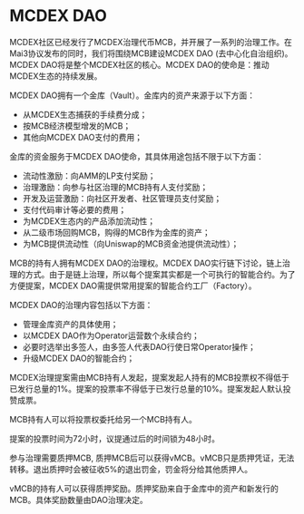 # MCDEX DAO

MCDEX社区已经发行了MCDEX治理代币MCB，并开展了一系列的治理工作。在Mai3协议发布的同时，我们将围绕MCB建设MCDEX DAO (去中心化自治组织)。MCDEX DAO将是整个MCDEX社区的核心。MCDEX DAO的使命是：推动MCDEX生态的持续发展。

MCDEX DAO拥有一个金库（Vault）。金库内的资产来源于以下方面：
  - 从MCDEX生态捕获的手续费分成；
  - 按MCB经济模型增发的MCB；
  - 其他向MCDEX DAO支付的费用；

金库的资金服务于MCDEX DAO使命，其具体用途包括不限于以下方面：
  - 流动性激励：向AMM的LP支付奖励；
  - 治理激励：向参与社区治理的MCB持有人支付奖励；
  - 开发及运营激励：向社区开发者、社区管理员支付奖励；
  - 支付代码审计等必要的费用；
  - 为MCDEX生态内的产品添加流动性；
  - 从二级市场回购MCB，购得的MCB作为金库的资产；
  - 为MCB提供流动性（向Uniswap的MCB资金池提供流动性）；

MCB的持有人拥有MCDEX DAO的治理权。MCDEX DAO实行链下讨论，链上治理的方式。由于是链上治理，所以每个提案其实都是一个可执行的智能合约。为了方便提案，MCDEX DAO需提供常用提案的智能合约工厂（Factory）。

MCDEX DAO的治理内容包括以下方面：
  - 管理金库资产的具体使用；
  - 以MCDEX DAO作为Operator运营数个永续合约；
  - 必要时选举出多签人，由多签人代表DAO行使日常Operator操作；
  - 升级MCDEX DAO的智能合约；
  
MCDEX治理提案需由MCB持有人发起，提案发起人持有的MCB投票权不得低于已发行总量的1%。提案的投票率不得低于已发行总量的10%。提案发起人默认投赞成票。

MCB持有人可以将投票权委托给另一个MCB持有人。

提案的投票时间为72小时，议提通过后的时间锁为48小时。

参与治理需要质押MCB, 质押MCB后可以获得vMCB。vMCB只是质押凭证，无法转移。退出质押时会被征收5%的退出罚金，罚金将分给其他质押人。

vMCB的持有人可以获得质押奖励。质押奖励来自于金库中的资产和新发行的MCB。具体奖励数量由DAO治理决定。